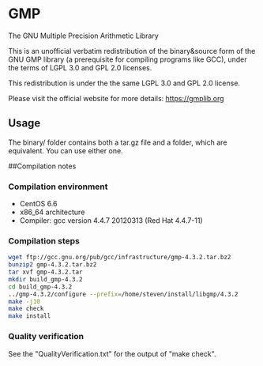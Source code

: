 # GMP
The GNU Multiple Precision Arithmetic Library

This is an unofficial verbatim redistribution of the binary&source form of the GNU GMP library (a prerequisite for compiling programs like GCC), under the terms of LGPL 3.0 and GPL 2.0 licenses.

This redistribution is under the the same LGPL 3.0 and GPL 2.0 license.

Please visit the official website for more details: https://gmplib.org

## Usage
The binary/ folder contains both a tar.gz file and a folder, which are equivalent. You can use either one.

##Compilation notes

### Compilation environment
* CentOS 6.6
* x86_64 architecture
* Compiler: gcc version 4.4.7 20120313 (Red Hat 4.4.7-11)

### Compilation steps
```bash
wget ftp://gcc.gnu.org/pub/gcc/infrastructure/gmp-4.3.2.tar.bz2
bunzip2 gmp-4.3.2.tar.bz2
tar xvf gmp-4.3.2.tar
mkdir build_gmp-4.3.2
cd build_gmp-4.3.2
../gmp-4.3.2/configure --prefix=/home/steven/install/libgmp/4.3.2
make -j10
make check
make install
```

### Quality verification
See the "QualityVerification.txt" for the output of "make check".
